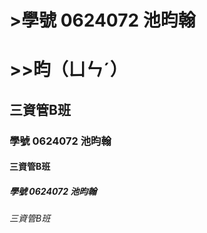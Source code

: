 # >學號 0624072 池昀翰
# >>昀（ㄩㄣˊ）
## 三資管B班
### 學號 0624072 池昀翰
#### 三資管B班
##### 學號 0624072 池昀翰
###### 三資管B班

